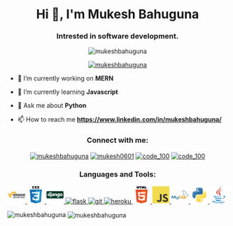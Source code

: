 <!-- ### Hi there 👋
 -->
<!--
**MukeshBahuguna/MukeshBahuguna** is a ✨ _special_ ✨ repository because its `README.md` (this file) appears on your GitHub profile.
-->
<h1 align="center">Hi 👋, I'm Mukesh Bahuguna</h1>
<h3 align="center">Intrested in software development.</h3>

<p align="center"> <img src="https://komarev.com/ghpvc/?username=mukeshbahuguna&label=Profile%20views&color=0e75b6&style=flat" alt="mukeshbahuguna" /> </p>

<p align="center"> <a href="https://github.com/ryo-ma/github-profile-trophy"><img src="https://github-profile-trophy.vercel.app/?username=mukeshbahuguna" alt="mukeshbahuguna" /></a> </p>

- 🔭 I’m currently working on **MERN**

- 🌱 I’m currently learning **Javascript**

- 💬 Ask me about **Python**

- 📫 How to reach me **https://www.linkedin.com/in/mukeshbahuguna/**

<h3 align="center">Connect with me:</h3>
<p align="center">
<a href="https://linkedin.com/in/mukeshbahuguna" target="blank"><img align="center" src="https://raw.githubusercontent.com/rahuldkjain/github-profile-readme-generator/master/src/images/icons/Social/linked-in-alt.svg" alt="mukeshbahuguna" height="30" width="40" /></a>
<a href="https://www.codechef.com/users/mukesh0601" target="blank"><img align="center" src="https://cdn.jsdelivr.net/npm/simple-icons@3.1.0/icons/codechef.svg" alt="mukesh0601" height="30" width="40" /></a>
<a href="https://codeforces.com/profile/code_100" target="blank"><img align="center" src="https://cdn.jsdelivr.net/npm/simple-icons@3.0.1/icons/codeforces.svg" alt="code_100" height="30" width="40" /></a>
<a href="https://www.leetcode.com/code_100" target="blank"><img align="center" src="https://raw.githubusercontent.com/rahuldkjain/github-profile-readme-generator/master/src/images/icons/Social/leet-code.svg" alt="code_100" height="30" width="40" /></a>
</p>

<h3 align="center">Languages and Tools:</h3>
<p align="center"> <a href="https://aws.amazon.com" target="_blank"> <img src="https://raw.githubusercontent.com/devicons/devicon/master/icons/amazonwebservices/amazonwebservices-original-wordmark.svg" alt="aws" width="40" height="40"/> </a> <a href="https://www.w3schools.com/css/" target="_blank"> <img src="https://raw.githubusercontent.com/devicons/devicon/master/icons/css3/css3-original-wordmark.svg" alt="css3" width="40" height="40"/> </a> <a href="https://www.djangoproject.com/" target="_blank"> <img src="https://raw.githubusercontent.com/devicons/devicon/master/icons/django/django-original.svg" alt="django" width="40" height="40"/> </a> <a href="https://flask.palletsprojects.com/" target="_blank"> <img src="https://www.vectorlogo.zone/logos/pocoo_flask/pocoo_flask-icon.svg" alt="flask" width="40" height="40"/> </a> <a href="https://git-scm.com/" target="_blank"> <img src="https://www.vectorlogo.zone/logos/git-scm/git-scm-icon.svg" alt="git" width="40" height="40"/> </a> <a href="https://heroku.com" target="_blank"> <img src="https://www.vectorlogo.zone/logos/heroku/heroku-icon.svg" alt="heroku" width="40" height="40"/> </a> <a href="https://www.w3.org/html/" target="_blank"> <img src="https://raw.githubusercontent.com/devicons/devicon/master/icons/html5/html5-original-wordmark.svg" alt="html5" width="40" height="40"/> </a> <a href="https://developer.mozilla.org/en-US/docs/Web/JavaScript" target="_blank"> <img src="https://raw.githubusercontent.com/devicons/devicon/master/icons/javascript/javascript-original.svg" alt="javascript" width="40" height="40"/> </a> <a href="https://www.mysql.com/" target="_blank"> <img src="https://raw.githubusercontent.com/devicons/devicon/master/icons/mysql/mysql-original-wordmark.svg" alt="mysql" width="40" height="40"/> </a> <a href="https://www.python.org" target="_blank"> <img src="https://raw.githubusercontent.com/devicons/devicon/master/icons/python/python-original.svg" alt="python" width="40" height="40"/> </a> <a href="https://dev.java/" target="_blank"> <img src="https://raw.githubusercontent.com/devicons/devicon/master/icons/java/java-original.svg" alt="java" width="40" height="40"/> </a> </p>

<p><img align="left" src="https://github-readme-stats.vercel.app/api/top-langs?username=mukeshbahuguna&show_icons=true&locale=en&layout=compact" alt="mukeshbahuguna" /></p>

<p>&nbsp;<img align="center" src="https://github-readme-stats.vercel.app/api?username=mukeshbahuguna&show_icons=true&locale=en" alt="mukeshbahuguna" /></p>

